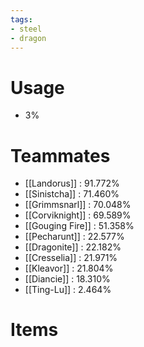 ```yaml
---
tags:
- steel
- dragon
---
```

# Usage
- 3%
# Teammates
- [[Landorus]] : 91.772%
- [[Sinistcha]] : 71.460%
- [[Grimmsnarl]] : 70.048%
- [[Corviknight]] : 69.589%
- [[Gouging Fire]] : 51.358%
- [[Pecharunt]] : 22.577%
- [[Dragonite]] : 22.182%
- [[Cresselia]] : 21.971%
- [[Kleavor]] : 21.804%
- [[Diancie]] : 18.310%
- [[Ting-Lu]] : 2.464%
# Items